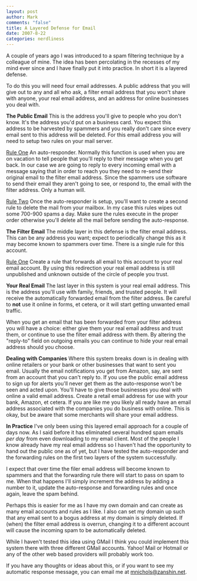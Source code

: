```yaml
--- 
layout: post
author: Mark
comments: "false"
title: A Layered Defense for Email
date: 2007-8-22
categories: nerdliness
---
```

A couple of years ago I was introduced to a spam filtering technique by a colleague of mine.  The idea has been percolating in the recesses of my mind ever since and I have finally put it into practice.  In short it is a layered defense.

To do this you will need four email addresses.  A public address that you will give out to any and all who ask, a filter email address that you won't share with anyone, your real email address, and an address for online businesses you deal with.

<strong>The Public Email</strong>
This is the address you'll give to people who you don't know.  It's the address you'd put on a business card.  You expect this address to be harvested by spammers and you really don't care since every email sent to this address will be deleted.  For this email address you will need to setup two rules on your mail server.

<u>Rule One</u>
An auto-responder.  Normally this function is used when you are on vacation to tell people that you'll reply to their message when you get back.  In our case we are going to reply to every incoming email with a message saying that in order to reach you they need to re-send their original email to the filter email address.  Since the spammers use software to send their email they aren't going to see, or respond to, the email with the filter address.  Only a human will.

<u>Rule Two</u>
Once the auto-responder is setup, you'll want to create a second rule to delete the mail from your mailbox.  In my case this rules wipes out some 700-900 spams a day.  Make sure the rules execute in the proper order otherwise you'll delete all the mail before sending the auto-response.

<strong>The Filter Email</strong>
The middle layer in this defense is the filter email address.  This can be any address you want; expect to periodically change this as it may become known to spammers over time.  There is a single rule for this account.

<u>Rule One</u>
Create a rule that forwards all email to this account to your real email account.  By using this redirection your real email address is still unpublished and unknown outside of the circle of people you trust.

<strong>Your Real Email</strong>
The last layer in this system is your real email address.  This is the address you'll use with family, friends, and trusted people.  It will receive the automatically forwarded email from the filter address. Be careful to <strong>not</strong> use it online in forms, et cetera, or it will start getting unwanted email traffic.

When you get an email that has been forwarded from your filter address you will have a choice: either give them your real email address and trust them, or continue to use the filter email address with them.  By altering the "reply-to" field on outgoing emails you can continue to hide your real email address should you choose.

<Strong>Dealing with Companies</strong>
Where this system breaks down is in dealing  with online retailers or your bank or other businesses that want to sent you email.  Usually the email notifications you get from Amazon, say, are sent from an account that you can't reply to.  If you use the public email address to sign up for alerts you'll never get them as the auto-response won't be seen and acted upon.  You'll have to give those businesses you deal with online a valid email address.  Create a retail email address for use with your bank, Amazon, et cetera.  If you are like me you likely all ready have an email address associated with the companies you do business with online.  This is okay, but be aware that some merchants will share your email address.

<strong>In Practice</strong>
I've only been using this layered email approach for a couple of days now.  As I said before it has eliminated several hundred spam emails <i>per day</i> from even downloading to my email client.  Most of the people I know already have my real email address so I haven't had the opportunity to hand out the public one as of yet, but I have tested the auto-responder and the forwarding rules on the first two layers of the system successfully.

I expect that over time the filer email address will become known to spammers and that the forwarding rule there will start to pass on spam to me.  When that happens I'll simply increment the address by adding a number to it, update the auto-response and forwarding rules and once again, leave the spam behind.

Perhaps this is easier for me as I have my own domain and can create as many email accounts and rules as I like.  I also can set my domain up such that any email sent to a bogus address at my domain is simply deleted.  If (when) the filter email address is overrun, changing it to a different account will cause the incoming spam to be automatically deleted.

While I haven't tested this idea using GMail I think you could implement this system there with three different GMail accounts.  Yahoo! Mail or Hotmail or any of the other web based providers will probably work too.

If you have any thoughts or ideas about this, or if you want to see my automatic response message, you can email me at <a href="mailto:mnichols@zanshin.net">mnichols@zanshin.net</a>.
